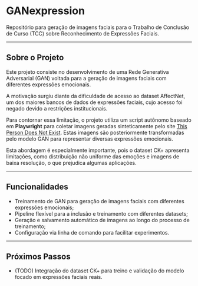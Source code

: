 # GANexpression

Repositório para geração de imagens faciais para o Trabalho de Conclusão de Curso (TCC) sobre Reconhecimento de Expressões Faciais.

---

## Sobre o Projeto

Este projeto consiste no desenvolvimento de uma Rede Generativa Adversarial (GAN) voltada para a geração de imagens faciais com diferentes expressões emocionais.

A motivação surgiu diante da dificuldade de acesso ao dataset AffectNet, um dos maiores bancos de dados de expressões faciais, cujo acesso foi negado devido a restrições institucionais.

Para contornar essa limitação, o projeto utiliza um script autônomo baseado em **Playwright** para coletar imagens geradas sinteticamente pelo site [This Person Does Not Exist](https://thispersondoesnotexist.com/). Estas imagens são posteriormente transformadas pelo modelo GAN para representar diversas expressões emocionais.

Esta abordagem é especialmente importante, pois o dataset CK+ apresenta limitações, como distribuição não uniforme das emoções e imagens de baixa resolução, o que prejudica algumas aplicações.

---

## Funcionalidades

- Treinamento de GAN para geração de imagens faciais com diferentes expressões emocionais;
- Pipeline flexível para a inclusão e treinamento com diferentes datasets;
- Geração e salvamento automático de imagens ao longo do processo de treinamento;
- Configuração via linha de comando para facilitar experimentos.

---

## Próximos Passos

- (TODO) Integração do dataset CK+ para treino e validação do modelo focado em expressões faciais reais.
